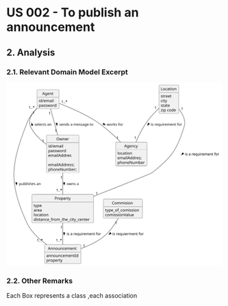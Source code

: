 # US 002 - To publish an announcement

## 2. Analysis

### 2.1. Relevant Domain Model Excerpt 

![Domain Model](svg/us002-domain-model.svg)

### 2.2. Other Remarks

Each Box represents a class ,each association
